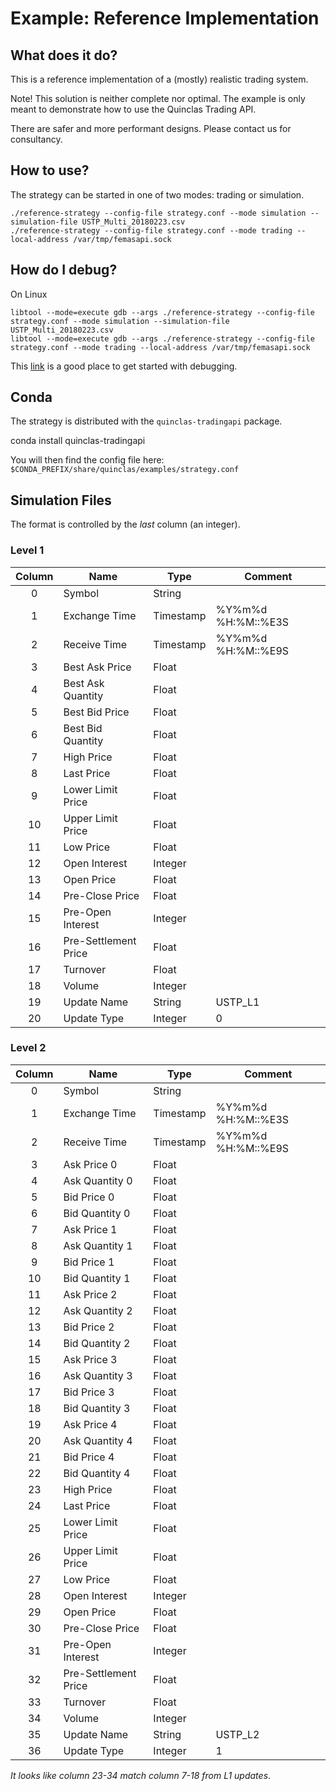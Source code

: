 # Example: Reference Implementation

## What does it do?

This is a reference implementation of a (mostly) realistic trading system.

Note!
This solution is neither complete nor optimal.
The example is only meant to demonstrate how to use the Quinclas Trading API.

There are safer and more performant designs.
Please contact us for consultancy.

## How to use?

The strategy can be started in one of two modes: trading or simulation.

	./reference-strategy --config-file strategy.conf --mode simulation --simulation-file USTP_Multi_20180223.csv
	./reference-strategy --config-file strategy.conf --mode trading --local-address /var/tmp/femasapi.sock

## How do I debug?

On Linux

	libtool --mode=execute gdb --args ./reference-strategy --config-file strategy.conf --mode simulation --simulation-file USTP_Multi_20180223.csv
	libtool --mode=execute gdb --args ./reference-strategy --config-file strategy.conf --mode trading --local-address /var/tmp/femasapi.sock

This [link](https://www.gnu.org/software/libtool/manual/html_node/Debugging-executables.html)
is a good place to get started with debugging.

## Conda

The strategy is distributed with the `quinclas-tradingapi` package.

  conda install quinclas-tradingapi

You will then find the config file here: `$CONDA_PREFIX/share/quinclas/examples/strategy.conf`

## Simulation Files

The format is controlled by the *last* column (an integer).

### Level 1

| Column | Name                 | Type      | Comment            |
|:------:| -------------------- | --------- | ------------------ |
|      0 | Symbol               | String    |                    |
|      1 | Exchange Time        | Timestamp | %Y%m%d %H:%M::%E3S |
|      2 | Receive Time         | Timestamp | %Y%m%d %H:%M::%E9S |
|      3 | Best Ask Price       | Float     |                    |
|      4 | Best Ask Quantity    | Float     |                    |
|      5 | Best Bid Price       | Float     |                    |
|      6 | Best Bid Quantity    | Float     |                    |
|      7 | High Price           | Float     |                    |
|      8 | Last Price           | Float     |                    |
|      9 | Lower Limit Price    | Float     |                    |
|     10 | Upper Limit Price    | Float     |                    |
|     11 | Low Price            | Float     |                    |
|     12 | Open Interest        | Integer   |                    |
|     13 | Open Price           | Float     |                    |
|     14 | Pre-Close Price      | Float     |                    |
|     15 | Pre-Open Interest    | Integer   |                    |
|     16 | Pre-Settlement Price | Float     |                    |
|     17 | Turnover             | Float     |                    |
|     18 | Volume               | Integer   |                    |
|     19 | Update Name          | String    | USTP\_L1           |
|     20 | Update Type          | Integer   | 0                  |

### Level 2

| Column | Name                 | Type      | Comment            |
|:------:| -------------------- | --------- | ------------------ |
|      0 | Symbol               | String    |                    |
|      1 | Exchange Time        | Timestamp | %Y%m%d %H:%M::%E3S |
|      2 | Receive Time         | Timestamp | %Y%m%d %H:%M::%E9S |
|      3 | Ask Price 0          | Float     |                    |
|      4 | Ask Quantity 0       | Float     |                    |
|      5 | Bid Price 0          | Float     |                    |
|      6 | Bid Quantity 0       | Float     |                    |
|      7 | Ask Price 1          | Float     |                    |
|      8 | Ask Quantity 1       | Float     |                    |
|      9 | Bid Price 1          | Float     |                    |
|     10 | Bid Quantity 1       | Float     |                    |
|     11 | Ask Price 2          | Float     |                    |
|     12 | Ask Quantity 2       | Float     |                    |
|     13 | Bid Price 2          | Float     |                    |
|     14 | Bid Quantity 2       | Float     |                    |
|     15 | Ask Price 3          | Float     |                    |
|     16 | Ask Quantity 3       | Float     |                    |
|     17 | Bid Price 3          | Float     |                    |
|     18 | Bid Quantity 3       | Float     |                    |
|     19 | Ask Price 4          | Float     |                    |
|     20 | Ask Quantity 4       | Float     |                    |
|     21 | Bid Price 4          | Float     |                    |
|     22 | Bid Quantity 4       | Float     |                    |
|     23 | High Price           | Float     |                    |
|     24 | Last Price           | Float     |                    |
|     25 | Lower Limit Price    | Float     |                    |
|     26 | Upper Limit Price    | Float     |                    |
|     27 | Low Price            | Float     |                    |
|     28 | Open Interest        | Integer   |                    |
|     29 | Open Price           | Float     |                    |
|     30 | Pre-Close Price      | Float     |                    |
|     31 | Pre-Open Interest    | Integer   |                    |
|     32 | Pre-Settlement Price | Float     |                    |
|     33 | Turnover             | Float     |                    |
|     34 | Volume               | Integer   |                    |
|     35 | Update Name          | String    | USTP\_L2           |
|     36 | Update Type          | Integer   | 1                  |

*It looks like column 23-34 match column 7-18 from L1 updates*.
